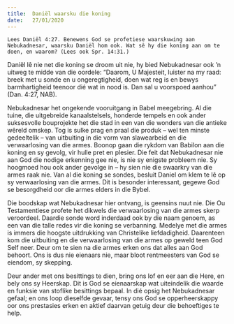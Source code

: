 ```yaml
---
title:  Daniël waarsku die koning
date:   27/01/2020
---
```


`Lees Daniël 4:27. Benewens God se profetiese waarskuwing aan Nebukadnesar, waarsku Daniël hom ook. Wat sê hy die koning aan om te doen, en waarom? (Lees ook Spr. 14:31.)` 

Daniël lê nie net die koning se droom uit nie, hy bied Nebukadnesar ook ’n uitweg te midde van die oordele: “Daarom, U Majesteit, luister na my raad: breek met u sonde en u ongeregtigheid, doen wat reg is en bewys barmhartigheid teenoor dié wat in nood is. Dan sal u voorspoed aanhou” (Dan. 4:27, NAB). 

Nebukadnesar het ongekende vooruitgang in Babel meegebring. Al die tuine, die uitgebreide kanaalstelsels, honderde tempels en ook ander suksesvolle bouprojekte het die stad in een van die wonders van die antieke wêreld omskep. Tog is sulke prag en praal die produk – wel ten minste gedeeltelik – van uitbuiting in die vorm van slawearbeid en die verwaarlosing van die armes. Boonop gaan die rykdom van Babilon aan die koning en sy gevolg, vir hulle pret en plesier. Die feit dat Nebukadnesar nie aan God die nodige erkenning gee nie, is nie sy enigste probleem nie. Sy hoogmoed hou ook ander gevolge in – hy sien nie die swaarkry van die armes raak nie. Van al die koning se sondes, besluit Daniel om klem te lê op sy verwaarlosing van die armes. Dit is besonder interessant, gegewe God se besorgdheid oor die armes elders in die Bybel. 

Die boodskap wat Nebukadnesar hier ontvang, is geensins nuut nie. Die Ou Testamentiese profete het dikwels die verwaarlosing van die armes skerp veroordeel. Daardie sonde word inderdaad ook by die naam genoem, as een van die talle redes vir die koning se verbanning. Medelye met die armes is immers die hoogste uitdrukking van Christelike liefdadigheid. Daarenteen kom die uitbuiting en die verwaarlosing van die armes op geweld teen God Self neer. Deur om te sien na die armes erken ons dat alles aan God behoort. Ons is dus nie eienaars nie, maar bloot rentmeesters van God se eiendom, sy skepping. 

Deur ander met ons besittings te dien, bring ons lof en eer aan die Here, en bely ons sy Heerskap. Dit is God se eienaarskap wat uiteindelik die waarde en funksie van stoflike besittings bepaal. In dié opsig het Nebukadnesar gefaal; en ons loop dieselfde gevaar, tensy ons God se opperheerskappy oor ons prestasies erken en aktief daarvan getuig deur die behoeftiges te help.